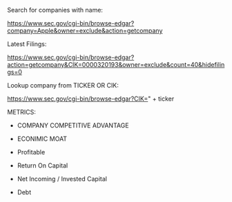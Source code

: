 
Search for companies with name:

https://www.sec.gov/cgi-bin/browse-edgar?company=Apple&owner=exclude&action=getcompany


Latest Filings:

https://www.sec.gov/cgi-bin/browse-edgar?action=getcompany&CIK=0000320193&owner=exclude&count=40&hidefilings=0

Lookup company from TICKER OR CIK:

https://www.sec.gov/cgi-bin/browse-edgar?CIK=" + ticker


METRICS:

- COMPANY COMPETITIVE ADVANTAGE
- ECONIMIC MOAT
- Profitable
- Return On Capital
- Net Incoming / Invested Capital

- Debt
